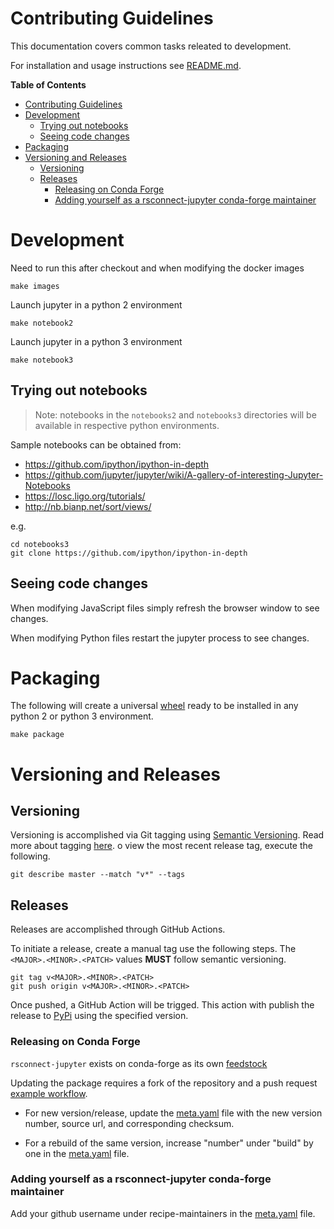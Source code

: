 # Contributing Guidelines

This documentation covers common tasks releated to development.

For installation and usage instructions see [README.md](./README.md).

<!-- markdown-toc start - Don't edit this section. Run M-x markdown-toc-refresh-toc -->
**Table of Contents**

- [Contributing Guidelines](#contributing-guidelines)
- [Development](#development)
    - [Trying out notebooks](#trying-out-notebooks)
    - [Seeing code changes](#seeing-code-changes)
- [Packaging](#packaging)
- [Versioning and Releases](#versioning-and-releases)
    - [Versioning](#versioning)
    - [Releases](#releases)
        - [Releasing on Conda Forge](#releasing-on-conda-forge)
        - [Adding yourself as a rsconnect-jupyter conda-forge maintainer](#adding-yourself-as-a-rsconnect-jupyter-conda-forge-maintainer)

<!-- markdown-toc end -->


# Development

Need to run this after checkout and when modifying the docker images

    make images

Launch jupyter in a python 2 environment

    make notebook2

Launch jupyter in a python 3 environment

    make notebook3

## Trying out notebooks

> Note: notebooks in the `notebooks2` and `notebooks3` directories will be
> available in respective python environments.

Sample notebooks can be obtained from:

- https://github.com/ipython/ipython-in-depth
- https://github.com/jupyter/jupyter/wiki/A-gallery-of-interesting-Jupyter-Notebooks
- https://losc.ligo.org/tutorials/
- http://nb.bianp.net/sort/views/

e.g.

```
cd notebooks3
git clone https://github.com/ipython/ipython-in-depth
```

## Seeing code changes

When modifying JavaScript files simply refresh the browser window to see
changes.

When modifying Python files restart the jupyter process to see changes.

# Packaging

The following will create a universal [wheel](https://pythonwheels.com/) ready
to be installed in any python 2 or python 3 environment.

    make package
# Versioning and Releases

## Versioning

Versioning is accomplished via Git tagging using [Semantic Versioning](https://semver.org/). Read more about tagging [here](https://git-scm.com/book/en/v2/Git-Basics-Tagging).
o view the most recent release tag, execute the following.

```shell
git describe master --match "v*" --tags
```

## Releases

Releases are accomplished through GitHub Actions.

To initiate a release, create a manual tag use the following steps. The `<MAJOR>.<MINOR>.<PATCH>` values **MUST** follow semantic versioning.

    git tag v<MAJOR>.<MINOR>.<PATCH>
    git push origin v<MAJOR>.<MINOR>.<PATCH>

Once pushed, a GitHub Action will be trigged. This action with publish the release to [PyPi](https://pypi.org/project/rsconnect-jupyter/) using the specified version.

### Releasing on Conda Forge

`rsconnect-jupyter` exists on conda-forge as its own [feedstock](https://github.com/conda-forge/rsconnect-jupyter-feedstock)

Updating the package requires a fork of the repository and a push request [example workflow](https://conda-forge.org/docs/maintainer/updating_pkgs.html#example-workflow-for-updating-a-package). 

- For new version/release, update the [meta.yaml](https://github.com/conda-forge/rsconnect-jupyter-feedstock/blob/master/recipe/meta.yaml) file with the new version number, source url, and corresponding checksum.

- For a rebuild of the same version, increase "number" under "build" by one in the [meta.yaml](https://github.com/conda-forge/rsconnect-jupyter-feedstock/blob/master/recipe/meta.yaml) file.

### Adding yourself as a rsconnect-jupyter conda-forge maintainer

Add your github username under recipe-maintainers in the [meta.yaml](https://github.com/conda-forge/rsconnect-jupyter-feedstock/blob/master/recipe/meta.yaml) file.

